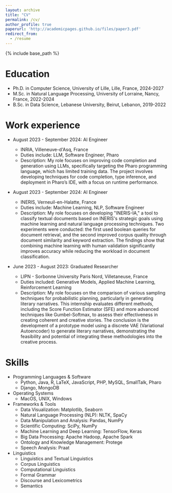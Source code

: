 ```yaml
---
layout: archive
title: "CV"
permalink: /cv/
author_profile: true
paperurl: 'http://academicpages.github.io/files/paper3.pdf'
redirect_from:
  - /resume
---
```


{% include base_path %}

Education
======
* Ph.D. in Computer Science, University of Lille, Lille, France, 2024-2027
* M.Sc. in Natural Language Processing, University of Lorraine, Nancy, France, 2022-2024
* B.Sc. in Data Science, Lebanese University, Beirut, Lebanon, 2019-2022


Work experience
======
* August 2023 - September 2024: AI Engineer
  * INRIA, Villeneuve-d'Asq, France
  * Duties include: LLM, Software Engineer, Pharo
  * Description: My role focuses on improving code completion and generation using LLMs, specifically targeting the Pharo programming language, which has limited training data. The project involves developing techniques for code completion, type inference, and deployment in Pharo’s IDE, with a focus on runtime performance.

* August 2023 - September 2024: AI Engineer
  * INERIS, Verneuil-en-Halatte, France
  * Duties include: Machine Learning, NLP, Software Engineer
  * Description: My role focuses on developing "INERIS-IA," a tool to classify textual documents based on INERIS's strategic goals using machine learning and natural language processing techniques. Two experiments were conducted: the first used boolean queries for document retrieval, and the second improved corpus quality through document similarity and keyword extraction. The findings show that combining machine learning with human validation significantly improves accuracy while reducing the workload in document classification.

* June 2023 - August 2023: Graduated Researcher
  * LIPN - Sorbonne University Paris Nord, Villetaneuse, France
  * Duties included: Generative Models, Applied Machine Learning, Reinforcement Learning
  * Description: My role focuses on the comparison of various sampling techniques for probabilistic planning, particularly in generating literary narratives. This internship evaluates different methods, including the Score Function Estimator (SFE) and more advanced techniques like Gumbel-Softmax, to assess their effectiveness in creating coherent and creative stories. The conclusion is the development of a prototype model using a discrete VAE (Variational Autoencoder) to generate literary narratives, demonstrating the feasibility and potential of integrating these methodologies into the creative process.

  
Skills
======
* Programming Languages & Software
    * Python, Java, R, LaTeX, JavaScript, PHP, MySQL, SmallTalk, Pharo 
    * Django, MongoDB
* Operating Systems
    * MacOS, UNIX, Windows
* Frameworks & Tools
    * Data Visualization: Matplotlib, Seaborn
    * Natural Language Processing (NLP): NLTK, SpaCy
    * Data Manipulation and Analysis: Pandas, NumPy
    * Scientific Computing: SciPy, NumPy
    * Machine Learning and Deep Learning: TensorFlow, Keras
    * Big Data Processing: Apache Hadoop, Apache Spark
    * Ontology and Knowledge Management: Protege
    * Speech Analysis: Praat
 * Linguistics
    * Linguistics and Textual Linguistics
    * Corpus Linguistics
    * Computational Linguistics
    * Formal Grammar
    * Discourse and Lexicometrics
    * Semantics

